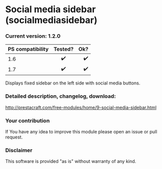 # Social media sidebar (socialmediasidebar)

### Current version: 1.2.0

| PS compatibility       | Tested?            |    Ok?                |
| ---------------------- |:------------------:| ---------------------:|
| 1.6                    | :heavy_check_mark: |    :heavy_check_mark: |
| 1.7                    | :heavy_check_mark: |    :heavy_check_mark: |

Displays fixed sidebar on the left side with social media buttons.

### Detailed description, changelog, download:
http://prestacraft.com/free-modules/home/9-social-media-sidebar.html

### Your contribution
If You have any idea to improve this module please open an issue or pull request.

### Disclaimer
This software is provided "as is" without warranty of any kind.
